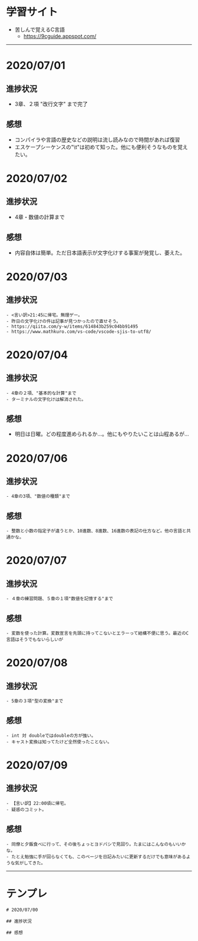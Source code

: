 # 学習サイト
- 苦しんで覚えるC言語
    - https://9cguide.appspot.com/

------------------

# 2020/07/01
## 進捗状況
- 3章、２項 "改行文字" まで完了

## 感想
- コンパイラや言語の歴史などの説明は流し読みなので時間があれば復習
- エスケープシーケンスの"\t"は初めて知った。他にも便利そうなものを覚えたい。


# 2020/07/02
## 進捗状況
- 4章・数値の計算まで

## 感想
- 内容自体は簡単。ただ日本語表示が文字化けする事案が発覚し、萎えた。


# 2020/07/03

## 進捗状況
    - <言い訳>21:45に帰宅。無理ゲー。
    - 昨日の文字化けの件は記事が見つかったので直せそう。
    - https://qiita.com/y-w/items/614843b259c04bb91495
    - https://www.mathkuro.com/vs-code/vscode-sjis-to-utf8/

# 2020/07/04

## 進捗状況
    - 4章の２項、"基本的な計算"まで
    - ターミナルの文字化けは解消された。

## 感想
- 明日は日曜。どの程度進められるか…。他にもやりたいことは山程あるが…


# 2020/07/06

## 進捗状況
    - 4章の3項、"数値の種類"まで

## 感想
    - 整数と小数の指定子が違うとか、10進数、8進数、16進数の表記の仕方など。他の言語と共通かな。



# 2020/07/07

## 進捗状況
    - ４章の練習問題、５章の１項"数値を記憶する"まで
## 感想
    - 変数を使った計算。変数宣言を先頭に持ってこないとエラーって結構不便に思う。最近のC言語はそうでもないらしいが

# 2020/07/08

## 進捗状況
    - 5章の３項"型の変換"まで
## 感想
    - int 対 doubleではdoubleの方が強い。
    - キャスト変換は知ってたけど全然使ったことない。



# 2020/07/09

## 進捗状況
    - 【言い訳】22:00頃に帰宅。
    ‐ 疑惑のコミット。    
## 感想
    ‐ 同僚と夕飯食べに行って、その後ちょっとヨドバシで見回り。たまにはこんなのもいいかな。
    ‐ たとえ勉強に手が回らなくても、このページを日記みたいに更新するだけでも意味があるような気がしてきた。


------
# テンプレ
```
# 2020/07/00

## 進捗状況

## 感想
```